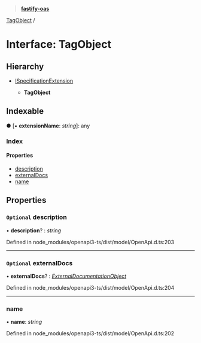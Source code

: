 > **[fastify-oas](../README.md)**

[TagObject](tagobject.md) /

# Interface: TagObject

## Hierarchy

* [ISpecificationExtension](ispecificationextension.md)

  * **TagObject**

## Indexable

● \[▪ **extensionName**: *string*\]: any

### Index

#### Properties

* [description](tagobject.md#optional-description)
* [externalDocs](tagobject.md#optional-externaldocs)
* [name](tagobject.md#name)

## Properties

### `Optional` description

• **description**? : *string*

Defined in node_modules/openapi3-ts/dist/model/OpenApi.d.ts:203

___

### `Optional` externalDocs

• **externalDocs**? : *[ExternalDocumentationObject](externaldocumentationobject.md)*

Defined in node_modules/openapi3-ts/dist/model/OpenApi.d.ts:204

___

###  name

• **name**: *string*

Defined in node_modules/openapi3-ts/dist/model/OpenApi.d.ts:202